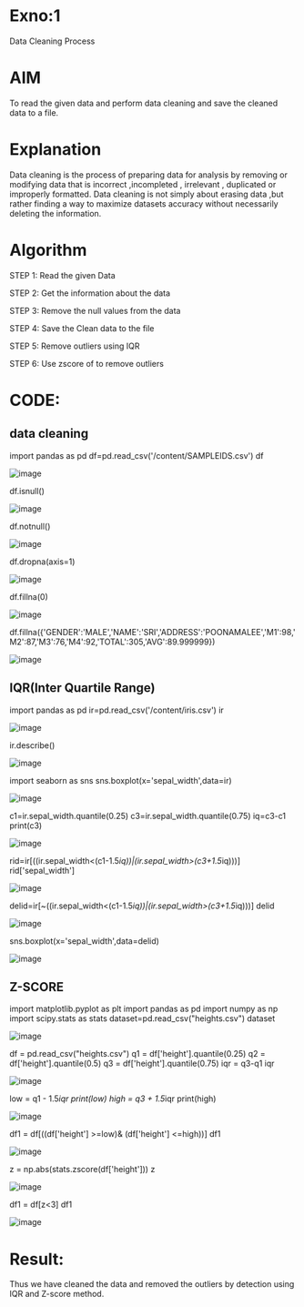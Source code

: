# Exno:1
Data Cleaning Process

# AIM
To read the given data and perform data cleaning and save the cleaned data to a file.

# Explanation
Data cleaning is the process of preparing data for analysis by removing or modifying data that is incorrect ,incompleted , irrelevant , duplicated or improperly formatted. Data cleaning is not simply about erasing data ,but rather finding a way to maximize datasets accuracy without necessarily deleting the information.

# Algorithm
STEP 1: Read the given Data

STEP 2: Get the information about the data

STEP 3: Remove the null values from the data

STEP 4: Save the Clean data to the file

STEP 5: Remove outliers using IQR

STEP 6: Use zscore of to remove outliers

# CODE:
## data cleaning


import pandas as pd
df=pd.read_csv('/content/SAMPLEIDS.csv')
df

![image](https://github.com/user-attachments/assets/f01f82b6-b3c7-448e-937e-f5a31c3a67d8)


df.isnull()

![image](https://github.com/user-attachments/assets/0bcaceb1-5541-4716-ae5a-030ca417338b)


df.notnull()

![image](https://github.com/user-attachments/assets/e8d5f5b8-623d-4c1d-ac69-7c5b5ba71377)


df.dropna(axis=1)

![image](https://github.com/user-attachments/assets/5d709f82-aa53-4a38-8736-bf88364c330a)


df.fillna(0)

![image](https://github.com/user-attachments/assets/7d39380e-2036-4f93-a8a1-66645077e7f1)


df.fillna({'GENDER':'MALE','NAME':'SRI','ADDRESS':'POONAMALEE','M1':98,'M2':87,'M3':76,'M4':92,'TOTAL':305,'AVG':89.999999})

![image](https://github.com/user-attachments/assets/5bcb0a83-e080-48ab-aabf-128b0591a85f)

## IQR(Inter Quartile Range)

import pandas as pd
ir=pd.read_csv('/content/iris.csv')
ir

![image](https://github.com/user-attachments/assets/23a67cf1-2594-47d0-991f-23741eb2c89e)


ir.describe()

![image](https://github.com/user-attachments/assets/0efa4591-af49-4a56-8704-4786abbce157)


import seaborn as sns
sns.boxplot(x='sepal_width',data=ir)

![image](https://github.com/user-attachments/assets/c2d60711-428d-4b75-b331-28c5025471d2)


c1=ir.sepal_width.quantile(0.25)
c3=ir.sepal_width.quantile(0.75)
iq=c3-c1
print(c3)

![image](https://github.com/user-attachments/assets/18eacd98-116e-4678-8b13-ed70571ef75e)


rid=ir[((ir.sepal_width<(c1-1.5*iq))|(ir.sepal_width>(c3+1.5*iq)))]
rid['sepal_width']

![image](https://github.com/user-attachments/assets/7b5f479d-c8ea-48e2-aec3-0cd3af183ffa)


delid=ir[~((ir.sepal_width<(c1-1.5*iq))|(ir.sepal_width>(c3+1.5*iq)))]
delid

![image](https://github.com/user-attachments/assets/12e2045f-2264-4072-ace6-355ffb1d93f7)


sns.boxplot(x='sepal_width',data=delid)

![image](https://github.com/user-attachments/assets/d465ad5e-59b7-4671-a755-f4d40631c934)

## Z-SCORE


import matplotlib.pyplot as plt
import pandas as pd
import numpy as np
import scipy.stats as stats
dataset=pd.read_csv("heights.csv")
dataset            

![image](https://github.com/user-attachments/assets/8b16190c-7102-499c-b962-28225dd8d9ab)


df = pd.read_csv("heights.csv")
q1 = df['height'].quantile(0.25)
q2 = df['height'].quantile(0.5)
q3 = df['height'].quantile(0.75)
iqr = q3-q1
iqr

![image](https://github.com/user-attachments/assets/2de0ba89-f817-411a-9415-650557714d28)


low = q1 - 1.5*iqr
print(low)
high = q3 + 1.5*iqr
print(high)

![image](https://github.com/user-attachments/assets/900983bc-21b4-4665-a67a-2e5bf4a89af8)


df1 = df[((df['height'] >=low)& (df['height'] <=high))]
df1

![image](https://github.com/user-attachments/assets/6b3b5010-62a9-4967-bd75-c17bd3bec2f5)


z = np.abs(stats.zscore(df['height']))
z

![image](https://github.com/user-attachments/assets/42fdad42-7999-429c-929a-c62767b4d939)


df1 = df[z<3]
df1

![image](https://github.com/user-attachments/assets/7b7298a0-b391-40f8-b605-a39a1d704a90)


# Result:
Thus we have cleaned the data and removed the outliers by detection using IQR and Z-score method.
